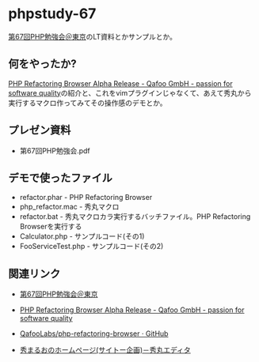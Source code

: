 phpstudy-67
=========

[第67回PHP勉強会＠東京]のLT資料とかサンプルとか。

何をやったか?
-

[PHP Refactoring Browser Alpha Release - Qafoo GmbH - passion for software quality]の紹介と、これをvimプラグインじゃなくて、あえて秀丸から実行するマクロ作ってみてその操作感のデモとか。

プレゼン資料
-

* 第67回PHP勉強会.pdf

デモで使ったファイル
-

* refactor.phar - PHP Refactoring Browser
* php_refactor.mac - 秀丸マクロ
* refactor.bat - 秀丸マクロカラ実行するバッチファイル。PHP Refactoring Browserを実行する
* Calculator.php - サンプルコード(その1)
* FooServiceTest.php - サンプルコード(その2)

関連リンク
-

* [第67回PHP勉強会＠東京]
* [PHP Refactoring Browser Alpha Release - Qafoo GmbH - passion for software quality]
* [QafooLabs/php-refactoring-browser · GitHub]
* [秀まるおのホームページ(サイトー企画)－秀丸エディタ]



  [第67回PHP勉強会＠東京]: http://atnd.org/events/38460
  [PHP Refactoring Browser Alpha Release - Qafoo GmbH - passion for software quality]: http://qafoo.com/blog/041_refactoring_browser.html
  [QafooLabs/php-refactoring-browser · GitHub]: https://github.com/QafooLabs/php-refactoring-browser
  [秀まるおのホームページ(サイトー企画)－秀丸エディタ]: http://hide.maruo.co.jp/software/hidemaru.html

